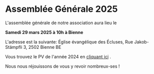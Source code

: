 # Assemblée Générale 2025

L'assemblée générale de notre association aura lieu le

__Samedi 29 mars 2025 à 10h à Bienne__

L'adresse est la suivante: Église évangélique des Écluses, Rue Jakob-Stämpfli 3, 2502 Bienne BE 

Vous trouvez le PV de l'année 2024 en [cliquant ici](../uploads/PV_AG_2024_ET.pdf) .

Nous nous réjouissons de vous y revoir nombreux-ses ! 